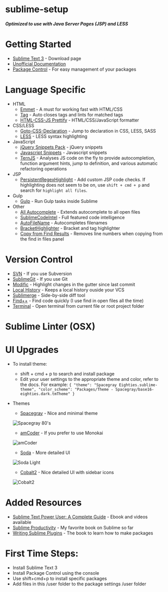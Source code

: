 sublime-setup
=============
##### Optimized to use with Java Server Pages (JSP) and LESS

# Getting Started
* [Sublime Text 3](http://www.sublimetext.com/3) - Download page
* [Unofficial Documentation](http://docs.sublimetext.info/en/latest/index.html)
* [Package Control](https://packagecontrol.io/) - For easy management of your packages

# Language Specific
* HTML
  - [Emmet](https://packagecontrol.io/packages/Emmet) - A must for working fast with HTML/CSS
  - [Tag](https://packagecontrol.io/packages/Tag) - Auto closes tags and lints for matched tags
  - [HTML-CSS-JS Prettify](https://packagecontrol.io/packages/HTML-CSS-JS%20Prettify) - HTML/CSS/JavaScript formatter
* CSS/LESS
  - [Goto-CSS-Declaration](https://packagecontrol.io/packages/Goto-CSS-Declaration) - Jump to declaration in CSS, LESS, SASS
  - [LESS](https://packagecontrol.io/packages/LESS) - LESS syntax highlighting
* JavaScript
  - [jQuery Snippets Pack](https://packagecontrol.io/packages/jQuery%20Snippets%20pack) - jQuery snippets
  - [Javascript Snippets](https://packagecontrol.io/packages/JavaScript%20Snippets) - Javascript snippets
  - [TernJS](https://packagecontrol.io/packages/TernJS) - Analyses JS code on the fly to provide autocompletion, function argument hints, jump to definition, and various automatic refactoring operations
* JSP
  - [PersistentRegexHighlight](https://packagecontrol.io/packages/PersistentRegexHighlight) - Add custom JSP code checks. If highlighting does not seem to be on, use `shift + cmd + p` and search for `highlight all files`.
* Gulp
  - [Gulp](https://packagecontrol.io/packages/Gulp) - Run Gulp tasks inside Sublime
* Other
  - [All Autocomplete](https://packagecontrol.io/packages/All%20Autocomplete) - Extends autocomplete to all open files
  - [SublimeCodeIntel](https://packagecontrol.io/packages/SublimeCodeIntel) - Full featured code intelligence
  - [AutoFileName](https://packagecontrol.io/packages/AutoFileName) - Autocompletes filenames
  - [BracketHighlighter](https://packagecontrol.io/packages/BracketHighlighter) - Bracket and tag highlighter
  - [Copy from Find Results](https://packagecontrol.io/packages/Copy%20from%20Find%20Results) - Removes line numbers when copying from the find in files panel

# Version Control
* [SVN](https://packagecontrol.io/packages/SVN) - If you use Subversion
* [SublimeGit](https://packagecontrol.io/packages/SublimeGit) - If you use Git
* [Modific](https://packagecontrol.io/packages/Modific) - Highlight changes in the gutter since last commit
* [Local History](https://packagecontrol.io/packages/Local%20History) - Keeps a local history ouside your VCS
* [Sublimerge](https://packagecontrol.io/packages/Sublimerge%20Pro) - Side-by-side diff tool
* [Find++](https://packagecontrol.io/packages/Copy%20from%20Find%20Results) - Find code quickly (I use find in open files all the time)
* [Terminal](https://packagecontrol.io/packages/Terminal) - Open terminal from current file or root project folder

# Sublime Linter (OSX)

# UI Upgrades
* To install theme:
    - shift + cmd + p to search and install package
    - Edit your user settings to the appropriate theme and color, refer to the docs. For example: 
  `{
  "theme": "Spacegray Eighties.sublime-theme",
  "color_scheme": "Packages/Theme - Spacegray/base16-eighties.dark.tmTheme"
   }`
* Themes
  - [Spacegray](https://packagecontrol.io/packages/Theme%20-%20Spacegray) - Nice and minimal theme
  
  ![Spacegray 80's](https://packagecontrol.io/readmes/img/23b6fbff57440e6bb5e6546f99f3a963eade87f6.png)
  - [amCoder](https://packagecontrol.io/packages/Theme%20-%20amCoder) - If you prefer to use Monokai
  
  ![amCoder](https://packagecontrol.io/readmes/img/f7f37d188490e436f4249469a8c211f010969258.png)
  - [Soda](https://packagecontrol.io/packages/Theme%20-%20Soda) - More detailed UI
  
  ![Soda Light](https://packagecontrol.io/readmes/img/47e19b997a2b138784f7a67fca66056e61744299.png)
  - [Cobalt2](https://packagecontrol.io/packages/Theme%20-%20Cobalt2) - Nice detailed UI with sidebar icons
  
  ![Cobalt2](https://camo.githubusercontent.com/8b97714849ae20458b16ee3c50b2b95b84fb46b5/687474703a2f2f7765732e696f2f59496a6e2f636f6e74656e74)

# Added Resources
* [Sublime Text Power User: A Complete Guide](https://sublimetextbook.com/) - Ebook and videos available
* [Sublime Productivity](https://leanpub.com/sublime-productivity) - My favorite book on Sublime so far
* [Writing Sublime Plugins](https://leanpub.com/writing-sublime-plugins) - The book to learn how to make packages

# First Time Steps:
* Install Sublime Text 3
* Install Package Control using the console
* Use shift+cmd+p to install specific packages
* Add files in this /user folder to the package settings /user folder
